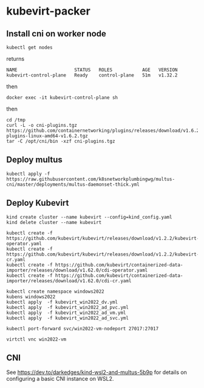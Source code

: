 # kubevirt-packer

## Install cni on worker node

```console
kubectl get nodes 
````

returns

```console
NAME                     STATUS   ROLES           AGE   VERSION
kubevirt-control-plane   Ready    control-plane   51m   v1.32.2
```

then

```console
docker exec -it kubevirt-control-plane sh
```

then

```console
cd /tmp
curl -L -o cni-plugins.tgz https://github.com/containernetworking/plugins/releases/download/v1.6.2/cni-plugins-linux-amd64-v1.6.2.tgz
tar -C /opt/cni/bin -xzf cni-plugins.tgz
```

## Deploy multus

```console
kubectl apply -f https://raw.githubusercontent.com/k8snetworkplumbingwg/multus-cni/master/deployments/multus-daemonset-thick.yml
```

## Deploy Kubevirt

```console
kind create cluster --name kubevirt --config=kind_config.yaml
kind delete cluster --name kubevirt

kubectl create -f https://github.com/kubevirt/kubevirt/releases/download/v1.2.2/kubevirt-operator.yaml
kubectl create -f https://github.com/kubevirt/kubevirt/releases/download/v1.2.2/kubevirt-cr.yaml
kubectl create -f https://github.com/kubevirt/containerized-data-importer/releases/download/v1.62.0/cdi-operator.yaml
kubectl create -f https://github.com/kubevirt/containerized-data-importer/releases/download/v1.62.0/cdi-cr.yaml

kubectl create namespace windows2022
kubens windows2022
kubectl apply  -f kubevirt_win2022_dv.yml
kubectl apply  -f kubevirt_win2022_ad_pvc.yml
kubectl apply  -f kubevirt_win2022_ad_vm.yml
kubectl apply  -f kubevirt_win2022_ad_svc.yml

kubectl port-forward svc/win2022-vm-nodeport 27017:27017

virtctl vnc win2022-vm
```

## CNI

See <https://dev.to/darkedges/kind-wsl2-and-multus-5b9p> for details on configuring a basic CNI instance on WSL2.
